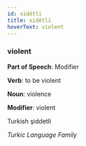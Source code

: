 ```yaml
---
id: xidëtli
title: xidëtli
hoverText: violent
---
```


### violent

**Part of Speech**: Modifier

**Verb**: to be violent

**Noun**: violence

**Modifier**: violent

Turkish şiddetli 

*Turkic Language Family*